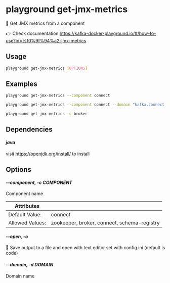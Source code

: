 # playground get-jmx-metrics

🔢 Get JMX metrics from a component  
  
👉 Check documentation https://kafka-docker-playground.io/#/how-to-use?id=%f0%9f%94%a2-jmx-metrics

## Usage

```bash
playground get-jmx-metrics [OPTIONS]
```

## Examples

```bash
playground get-jmx-metrics --component connect
```

```bash
playground get-jmx-metrics --component connect --domain "kafka.connect kafka.consumer kafka.producer"
```

```bash
playground get-jmx-metrics -c broker
```

## Dependencies

#### *java*

visit https://openjdk.org/install/ to install

## Options

#### *--component, -c COMPONENT*

Component name

| Attributes      | &nbsp;
|-----------------|-------------
| Default Value:  | connect
| Allowed Values: | zookeeper, broker, connect, schema-registry

#### *--open, -o*

🔖 Save output to a file and open with text editor set with config.ini (default is code)

#### *--domain, -d DOMAIN*

Domain name


